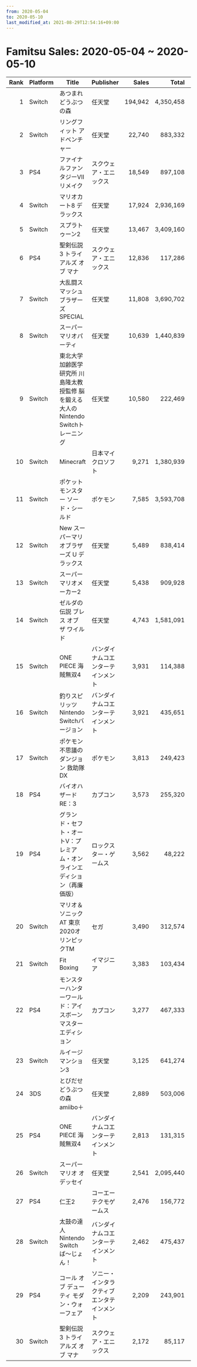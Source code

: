 ```yaml
---
from: 2020-05-04
to: 2020-05-10
last_modified_at: 2021-08-29T12:54:16+09:00
---
```

# Famitsu Sales: 2020-05-04 ~ 2020-05-10
| Rank | Platform | Title | Publisher | Sales | Total | Rate | New |
| -: | -- | -- | -- | -: | -: | -: | -- |
| 1 | Switch | あつまれ どうぶつの森 | 任天堂 | 194,942 | 4,350,458 | 20% |  |
| 2 | Switch | リングフィット アドベンチャー | 任天堂 | 22,740 | 883,332 | 20% |  |
| 3 | PS4 | ファイナルファンタジーVII リメイク | スクウェア・エニックス | 18,549 | 897,108 | 20% |  |
| 4 | Switch | マリオカート8 デラックス | 任天堂 | 17,924 | 2,936,169 | 20% |  |
| 5 | Switch | スプラトゥーン2 | 任天堂 | 13,467 | 3,409,160 | 20% |  |
| 6 | PS4 | 聖剣伝説3 トライアルズ オブ マナ | スクウェア・エニックス | 12,836 | 117,286 | 20% |  |
| 7 | Switch | 大乱闘スマッシュブラザーズ SPECIAL | 任天堂 | 11,808 | 3,690,702 | 20% |  |
| 8 | Switch | スーパー マリオパーティ | 任天堂 | 10,639 | 1,440,839 | 20% |  |
| 9 | Switch | 東北大学加齢医学研究所 川島隆太教授監修 脳を鍛える大人のNintendo Switchトレーニング | 任天堂 | 10,580 | 222,469 | 20% |  |
| 10 | Switch | Minecraft | 日本マイクロソフト | 9,271 | 1,380,939 | 20% |  |
| 11 | Switch | ポケットモンスター ソード・シールド | ポケモン | 7,585 | 3,593,708 | 20% |  |
| 12 | Switch | New スーパーマリオブラザーズ U デラックス | 任天堂 | 5,489 | 838,414 | 20% |  |
| 13 | Switch | スーパーマリオメーカー2 | 任天堂 | 5,438 | 909,928 | 20% |  |
| 14 | Switch | ゼルダの伝説 ブレス オブ ザ ワイルド | 任天堂 | 4,743 | 1,581,091 | 20% |  |
| 15 | Switch | ONE PIECE 海賊無双4 | バンダイナムコエンターテインメント | 3,931 | 114,388 | 20% |  |
| 16 | Switch | 釣りスピリッツ Nintendo Switchバージョン | バンダイナムコエンターテインメント | 3,921 | 435,651 | 20% |  |
| 17 | Switch | ポケモン不思議のダンジョン 救助隊DX | ポケモン | 3,813 | 249,423 | 20% |  |
| 18 | PS4 | バイオハザード RE：3 | カプコン | 3,573 | 255,320 | 20% |  |
| 19 | PS4 | グランド・セフト・オートV：プレミアム・オンラインエディション（再廉価版） | ロックスター・ゲームス | 3,562 | 48,222 | 20% |  |
| 20 | Switch | マリオ＆ソニック AT 東京2020オリンピックTM | セガ | 3,490 | 312,574 | 20% |  |
| 21 | Switch | Fit Boxing | イマジニア | 3,383 | 103,434 | 20% |  |
| 22 | PS4 | モンスターハンターワールド：アイスボーン マスターエディション | カプコン | 3,277 | 467,333 | 20% |  |
| 23 | Switch | ルイージマンション3 | 任天堂 | 3,125 | 641,274 | 20% |  |
| 24 | 3DS | とびだせ どうぶつの森 amiibo＋ | 任天堂 | 2,889 | 503,006 | 20% |  |
| 25 | PS4 | ONE PIECE 海賊無双4 | バンダイナムコエンターテインメント | 2,813 | 131,315 | 20% |  |
| 26 | Switch | スーパーマリオ オデッセイ | 任天堂 | 2,541 | 2,095,440 | 20% |  |
| 27 | PS4 | 仁王2 | コーエーテクモゲームス | 2,476 | 156,772 | 20% |  |
| 28 | Switch | 太鼓の達人 Nintendo Switchば〜じょん！ | バンダイナムコエンターテインメント | 2,462 | 475,437 | 20% |  |
| 29 | PS4 | コール オブ デューティ モダン・ウォーフェア | ソニー・インタラクティブエンタテインメント | 2,209 | 243,901 | 20% |  |
| 30 | Switch | 聖剣伝説3 トライアルズ オブ マナ | スクウェア・エニックス | 2,172 | 85,117 | 20% |  |
